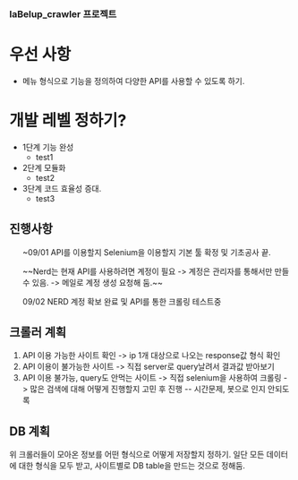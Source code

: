 ### laBelup_crawler 프로젝트

# 우선 사항 

- 메뉴 형식으로 기능을 정의하여 다양한 API를 사용할 수 있도록 하기.

# 개발 레벨 정하기?

- 1단계 기능 완성
    - test1
- 2단계 모듈화 
    - test2
- 3단계 코드 효율성 증대.
    - test3

## 진행사항

<list>
<ul>
~09/01 API를 이용할지 Selenium을 이용할지 기본 툴 확정 및 기초공사 끝.
</ul>
<ul>
~~Nerd는 현재 API를 사용하려면 계정이 필요 -> 계정은 관리자를 통해서만 만들 수 있음. -> 메일로 계정 생성 요청해 둠.~~
</ul>
<ul>
09/02 NERD 계정 확보 완료 및 API를 통한 크롤링 테스트중
</ul>
</list>

## 크롤러 계획

1. API 이용 가능한 사이트 확인 -> ip 1개 대상으로 나오는 response값 형식 확인
2. API 이용이 불가능한 사이트 -> 직접 server로 query날려서 결과값 받아보기
3. API 이용 불가능, query도 안먹는 사이트 -> 직접 selenium을 사용하여 크롤링 -> 많은 검색에 대해 어떻게 진행할지 고민 후 진행
 -- 시간문제, 봇으로 인지 안되도록

## DB 계획

위 크롤러들이 모아온 정보를 어떤 형식으로 어떻게 저장할지 정하기.
일단 모든 데이터에 대한 형식을 모두 받고, 사이트별로 DB table을 만드는 것으로 정해둠.

